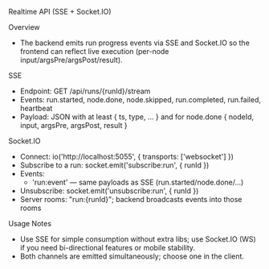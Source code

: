 Realtime API (SSE + Socket.IO)

Overview
- The backend emits run progress events via SSE and Socket.IO so the frontend can reflect live execution (per-node input/argsPre/argsPost/result).

SSE
- Endpoint: GET /api/runs/{runId}/stream
- Events: run.started, node.done, node.skipped, run.completed, run.failed, heartbeat
- Payload: JSON with at least { ts, type, ... } and for node.done { nodeId, input, argsPre, argsPost, result }

Socket.IO
- Connect: io('http://localhost:5055', { transports: ['websocket'] })
- Subscribe to a run: socket.emit('subscribe:run', { runId })
- Events:
  - 'run:event' — same payloads as SSE (run.started/node.done/...)
- Unsubscribe: socket.emit('unsubscribe:run', { runId })
- Server rooms: "run:{runId}"; backend broadcasts events into those rooms

Usage Notes
- Use SSE for simple consumption without extra libs; use Socket.IO (WS) if you need bi-directional features or mobile stability.
- Both channels are emitted simultaneously; choose one in the client.

